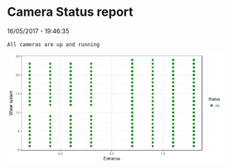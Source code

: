 Camera Status report
================
16/05/2017 - 19:46:35

    All cameras are up and running

![](camreport_files/figure-markdown_github/unnamed-chunk-2-1.png)
